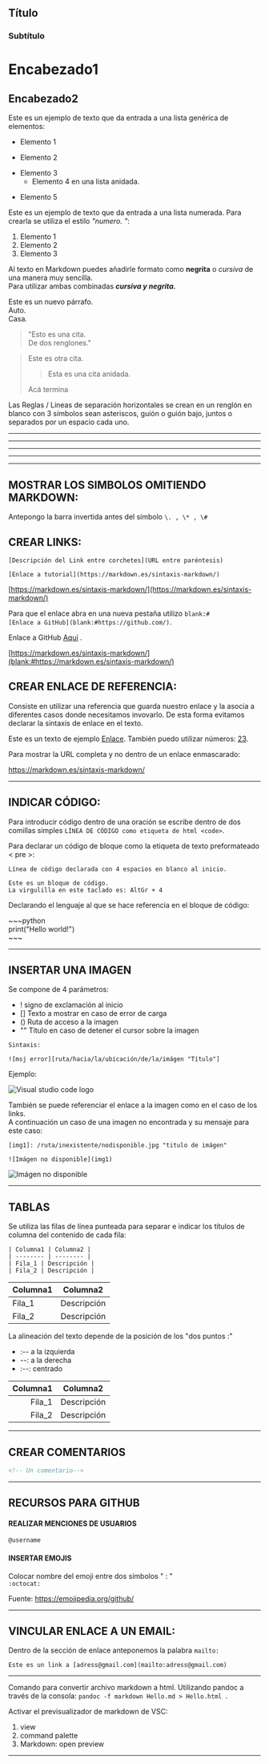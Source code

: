 ## Título  
### Subtítulo 

Encabezado1
==

Encabezado2
--

Este es un ejemplo de texto que da entrada a una lista genérica de elementos:

- Elemento 1
+ Elemento 2
* Elemento 3
    - Elemento 4 en una lista anidada.
- Elemento 5

Este es un ejemplo de texto que da entrada a una lista numerada. Para crearla se utiliza el estilo *"numero. "*:  

1. Elemento 1
2. Elemento 2
3. Elemento 3

Al texto en Markdown puedes añadirle formato como **negrita** o *cursiva* de una manera muy sencilla.  
Para utilizar ambas combinadas ***cursiva y negrita.***  

Este es un nuevo párrafo.  
Auto.  
Casa.

> "Esto es una cita.  
De dos renglones."  
  
> Este es otra cita.
>
>> Esta es una cita anidada.  
>
> Acá termina


Las Reglas / Lineas de separación horizontales se crean en un renglón en blanco con 3 símbolos sean asteriscos, guión o guión bajo, juntos o separados por un espacio cada uno.

***
---
___
* * *
- - -

## MOSTRAR LOS SIMBOLOS OMITIENDO MARKDOWN:

Antepongo la barra invertida antes del símbolo `\. , \* , \#`

## CREAR LINKS:  

`[Descripción del Link entre corchetes](URL entre paréntesis)`  

`[Enlace a tutorial](https://markdown.es/sintaxis-markdown/)`  

[https://markdown.es/sintaxis-markdown/](https://markdown.es/sintaxis-markdown/)

Para que el enlace abra en una nueva pestaña utilizo `blank:#`  
`[Enlace a GitHub](blank:#https://github.com/)`.

Enlace a GitHub [Aquí](blank:#https://github.com/) .  

[https://markdown.es/sintaxis-markdown/](blank:#https://markdown.es/sintaxis-markdown/)  

## CREAR ENLACE DE REFERENCIA:
Consiste en utilizar una referencia que guarda nuestro enlace y la asocia a diferentes casos donde necesitamos invovarlo. De esta forma evitamos declarar la sintaxis de enlace en el texto.

[blog]: https://markdown.es/sintaxis-markdown/

Este es un texto de ejemplo [Enlace][blog].
También puedo utilizar números: [23][blog].

Para mostrar la URL completa y no dentro de un enlace enmascarado: 

<https://markdown.es/sintaxis-markdown/>

***
## INDICAR CÓDIGO:

Para introducir código dentro de una oración se escribe dentro de dos comillas simples `LÍNEA DE CÓDIGO como etiqueta de html <code>`.

Para declarar un código de bloque como la etiqueta de texto preformateado < pre >:  

    Línea de código declarada con 4 espacios en blanco al inicio.

~~~
Este es un bloque de código.  
La virgulilla en este taclado es: AltGr + 4
~~~  

Declarando el lenguaje al que se hace referencia en el bloque de código:

\~\~\~python  
print("Hello world!")  
\~\~\~

***
## INSERTAR UNA IMAGEN

Se compone de 4 parámetros:
+ ! signo de exclamación al inicio
+ [] Texto a mostrar en caso de error de carga
+ () Ruta de acceso a la imagen
+ "" Título en caso de detener el cursor sobre la imagen

~~~
Sintaxis:

![msj error][ruta/hacia/la/ubicación/de/la/imágen "Título"]  
~~~

Ejemplo:

![Visual studio code logo](https://regmedia.co.uk/2015/11/27/visual_studio_code_logo.jpg?x=198&y=131&crop=1 "VSC logo")

También se puede referenciar el enlace a la imagen como en el caso de los links.  
A continuación un caso de una imagen no encontrada y su mensaje para este caso:

~~~
[img1]: /ruta/inexistente/nodisponible.jpg "titulo de imágen"

![Imágen no disponible](img1)
~~~

[img1]: /ruta/inexistente/null.jpg "Título de Imágen"

![Imágen no disponible](img1)  

***

## TABLAS

Se utiliza las filas de línea punteada para separar e indicar los títulos de columna del contenido de cada fila:

~~~
| Columna1 | Columna2 |
| -------- | -------- |
| Fila_1 | Descripción |
| Fila_2 | Descripción |
~~~

| Columna1 | Columna2 |
| -------- | -------- |
| Fila_1 | Descripción |
| Fila_2 | Descripción |

La alineación del texto depende de la posición de los "dos puntos :" 
+ :-- a la izquierda
+ --: a la derecha
+ :--: centrado

| Columna1 | Columna2 |
| ------: | :------: |
| Fila_1 | Descripción |
| Fila_2 | Descripción |


***
## CREAR COMENTARIOS

~~~html
<!-- Un comentario-->
~~~
***

## RECURSOS PARA GITHUB


#### **REALIZAR MENCIONES DE USUARIOS**

`@username`

#### **INSERTAR EMOJIS**

Colocar nombre del emoji entre dos símbolos " : "  
`:octocat:`

Fuente: <https://emojipedia.org/github/>

***
## VINCULAR ENLACE A UN EMAIL:

Dentro de la sección de enlace anteponemos la palabra `mailto:`  

    Este es un link a [adress@gmail.com](mailto:adress@gmail.com)

***
Comando para convertir archivo markdown a html. Utilizando pandoc a través de la consola: `pandoc -f markdown Hello.md > Hello.html `.  

Activar el previsualizador de markdown de VSC:
1. view
2. command palette
3. Markdown: open preview

***
